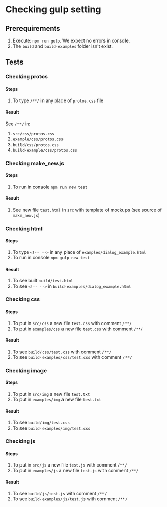 # Checking gulp setting
## Prerequirements
1. Execute: ```npm run gulp```. We expect no errors in console.
1. The ```build``` and ```build-examples``` folder isn't exist.

## Tests
### Checking protos
#### Steps
1. To type  ```/**/``` in any place of ```protos.css``` file

#### Result
See ```/**/``` in:
1. ```src/css/protos.css```
1. ```example/css/protos.css```
1. ```build/css/protos.css```
1. ```build-example/css/protos.css```


### Checking make_new.js
#### Steps
1. To run in console ```npm run new test```
#### Result
1. See new file ```test.html``` in ```src``` with template of mockups (see source of ```make_new.js```)


### Checking html
#### Steps
1. To type ```<!-- -->``` in any place of ```examples/dialog_example.html```
1. To run in console ```npm gulp new test```
#### Result
1. To see built ```build/test.html```
1. To see ```<!-- -->``` in ```build-examples/dialog_example.html```


### Checking css
#### Steps
1. To put in ```src/css``` a new file ```test.css``` with comment ```/**/```
1. To put in ```examples/css``` a new file ```test.css``` with comment ```/**/```
#### Result
1. To see ```build/css/test.css``` with comment ```/**/```
1. To see ```build-examples/css/test.css``` with comment ```/**/```


### Checking image
#### Steps
1. To put in ```src/img``` a new file ```test.txt```
1. To put in ```examples/img``` a new file ```test.txt```
#### Result
1. To see ```build/img/test.css```
1. To see ```build-examples/img/test.css```

### Checking js
#### Steps
1. To put in ```src/js``` a new file ```test.js```  with comment ```/**/```
1. To put in ```examples/js``` a new file ```test.js``` with comment ```/**/```
#### Result
1. To see ```build/js/test.js``` with comment ```/**/```
1. To see ```build-examples/js/test.js``` with comment ```/**/```
